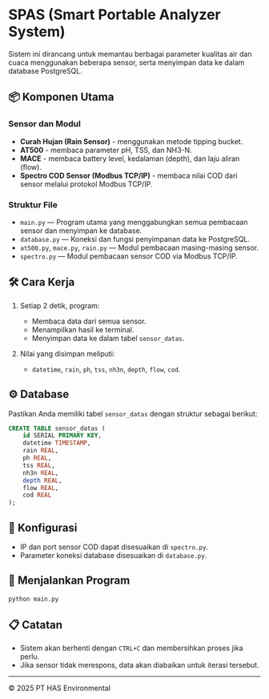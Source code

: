 
# SPAS (Smart Portable Analyzer System)

Sistem ini dirancang untuk memantau berbagai parameter kualitas air dan cuaca menggunakan beberapa sensor, serta menyimpan data ke dalam database PostgreSQL.

## 📦 Komponen Utama

### Sensor dan Modul
- **Curah Hujan (Rain Sensor)** - menggunakan metode tipping bucket.
- **AT500** - membaca parameter pH, TSS, dan NH3-N.
- **MACE** - membaca battery level, kedalaman (depth), dan laju aliran (flow).
- **Spectro COD Sensor (Modbus TCP/IP)** - membaca nilai COD dari sensor melalui protokol Modbus TCP/IP.

### Struktur File
- `main.py` — Program utama yang menggabungkan semua pembacaan sensor dan menyimpan ke database.
- `database.py` — Koneksi dan fungsi penyimpanan data ke PostgreSQL.
- `at500.py`, `mace.py`, `rain.py` — Modul pembacaan masing-masing sensor.
- `spectro.py` — Modul pembacaan sensor COD via Modbus TCP/IP.

## 🛠️ Cara Kerja

1. Setiap 2 detik, program:
   - Membaca data dari semua sensor.
   - Menampilkan hasil ke terminal.
   - Menyimpan data ke dalam tabel `sensor_datas`.

2. Nilai yang disimpan meliputi:
   - `datetime`, `rain`, `ph`, `tss`, `nh3n`, `depth`, `flow`, `cod`.

## ⚙️ Database

Pastikan Anda memiliki tabel `sensor_datas` dengan struktur sebagai berikut:

```sql
CREATE TABLE sensor_datas (
    id SERIAL PRIMARY KEY,
    datetime TIMESTAMP,
    rain REAL,
    ph REAL,
    tss REAL,
    nh3n REAL,
    depth REAL,
    flow REAL,
    cod REAL
);
```

## 🔌 Konfigurasi

- IP dan port sensor COD dapat disesuaikan di `spectro.py`.
- Parameter koneksi database disesuaikan di `database.py`.

## 🚀 Menjalankan Program

```bash
python main.py
```

## 📋 Catatan

- Sistem akan berhenti dengan `CTRL+C` dan membersihkan proses jika perlu.
- Jika sensor tidak merespons, data akan diabaikan untuk iterasi tersebut.

---

© 2025 PT HAS Environmental
